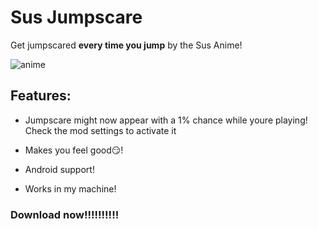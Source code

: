 # Sus Jumpscare

Get jumpscared **every time you jump** by the Sus Anime!

![anime](n.robtop-jumpscare/susanime.png)

## Features:
- Jumpscare might now appear with a 1% chance while youre playing! Check the mod settings to activate it

- Makes you feel good😏!
- Android support!
- Works in my machine!

### Download now!!!!!!!!!!